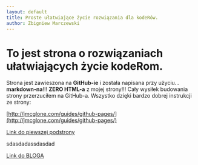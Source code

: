```yaml
---
layout: default
title: Proste ułatwiające życie rozwiązania dla kodeRów.
author: Zbigniew Marczewski
---
```


# To jest strona o rozwiązaniach ułatwiających życie kodeRom.

Strona jest zawieszona na __GitHub-ie__ i została napisana przy użyciu... __markdown-na__!!!  __ZERO HTML-a__ z mojej strony!!! Cały wysiłek budowania strony przerzuciłem na GitHub-a. Wszystko dzięki bardzo dobrej instrukcji ze strony:

[http://jmcglone.com/guides/github-pages/](http://jmcglone.com/guides/github-pages/)


[Link do piewszej podstrony](pages/strona_1.html)

sdasdadassdasdad

[Link do BLOGA](blog/index.html)
